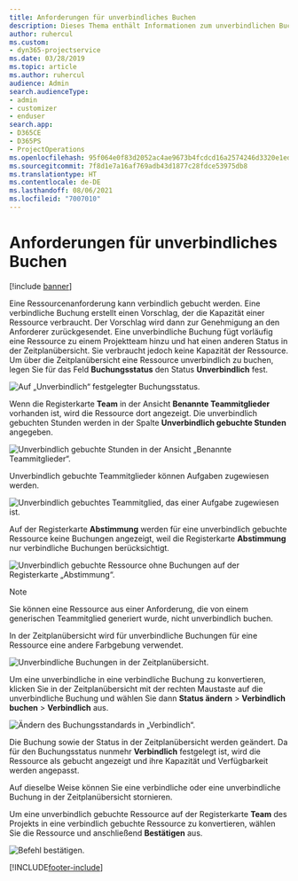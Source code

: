 ```yaml
---
title: Anforderungen für unverbindliches Buchen
description: Dieses Thema enthält Informationen zum unverbindlichen Buchen von Ressourcenanforderungen.
author: ruhercul
ms.custom:
- dyn365-projectservice
ms.date: 03/28/2019
ms.topic: article
ms.author: ruhercul
audience: Admin
search.audienceType:
- admin
- customizer
- enduser
search.app:
- D365CE
- D365PS
- ProjectOperations
ms.openlocfilehash: 95f064e0f83d2052ac4ae9673b4fcdcd16a2574246d3320e1ed3798cd6ff062b
ms.sourcegitcommit: 7f8d1e7a16af769adb43d1877c28fdce53975db8
ms.translationtype: HT
ms.contentlocale: de-DE
ms.lasthandoff: 08/06/2021
ms.locfileid: "7007010"
---
```

# <a name="soft-book-requirements"></a>Anforderungen für unverbindliches Buchen

[!include [banner](../includes/psa-now-project-operations.md)]

Eine Ressourcenanforderung kann verbindlich gebucht werden. Eine verbindliche Buchung erstellt einen Vorschlag, der die Kapazität einer Ressource verbraucht. Der Vorschlag wird dann zur Genehmigung an den Anforderer zurückgesendet. Eine unverbindliche Buchung fügt vorläufig eine Ressource zu einem Projektteam hinzu und hat einen anderen Status in der Zeitplanübersicht. Sie verbraucht jedoch keine Kapazität der Ressource. Um über die Zeitplanübersicht eine Ressource unverbindlich zu buchen, legen Sie für das Feld **Buchungsstatus** den Status **Unverbindlich** fest.

![Auf „Unverbindlich“ festgelegter Buchungsstatus.](media/Resource-Management-image77.png)

Wenn die Registerkarte **Team** in der Ansicht **Benannte Teammitglieder** vorhanden ist, wird die Ressource dort angezeigt. Die unverbindlich gebuchten Stunden werden in der Spalte **Unverbindlich gebuchte Stunden** angegeben.

![Unverbindlich gebuchte Stunden in der Ansicht „Benannte Teammitglieder“.](media/Resource-Management-image78.png)

Unverbindlich gebuchte Teammitglieder können Aufgaben zugewiesen werden.

![Unverbindlich gebuchtes Teammitglied, das einer Aufgabe zugewiesen ist.](media/Resource-Management-image79.png)

Auf der Registerkarte **Abstimmung** werden für eine unverbindlich gebuchte Ressource keine Buchungen angezeigt, weil die Registerkarte **Abstimmung** nur verbindliche Buchungen berücksichtigt.

![Unverbindlich gebuchte Ressource ohne Buchungen auf der Registerkarte „Abstimmung“.](media/Resource-Management-image80.png)

> [!NOTE]
> Sie können eine Ressource aus einer Anforderung, die von einem generischen Teammitglied generiert wurde, nicht unverbindlich buchen.

In der Zeitplanübersicht wird für unverbindliche Buchungen für eine Ressource eine andere Farbgebung verwendet.

![Unverbindliche Buchungen in der Zeitplanübersicht.](media/Resource-Management-image81.png)

Um eine unverbindliche in eine verbindliche Buchung zu konvertieren, klicken Sie in der Zeitplanübersicht mit der rechten Maustaste auf die unverbindliche Buchung und wählen Sie dann **Status ändern** \> **Verbindlich buchen** \> **Verbindlich** aus.

![Ändern des Buchungsstandards in „Verbindlich“.](media/Resource-Management-image82.png)

Die Buchung sowie der Status in der Zeitplanübersicht werden geändert. Da für den Buchungsstatus nunmehr **Verbindlich** festgelegt ist, wird die Ressource als gebucht angezeigt und ihre Kapazität und Verfügbarkeit werden angepasst.

Auf dieselbe Weise können Sie eine verbindliche oder eine unverbindliche Buchung in der Zeitplanübersicht stornieren.

Um eine unverbindlich gebuchte Ressource auf der Registerkarte **Team** des Projekts in eine verbindlich gebuchte Ressource zu konvertieren, wählen Sie die Ressource und anschließend **Bestätigen** aus.

![Befehl bestätigen.](media/Resource-Management-image83.png)


[!INCLUDE[footer-include](../includes/footer-banner.md)]